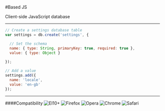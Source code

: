 #Based JS

Client-side JavaScript database

----------------

```javascript
// Create a settings database table
var settings = db.create('settings', {

  // Set the schema
  name: { type: String, primaryKey: true, required: true },
  value: { type: Object }
  
});

// Add a value
settings.add({
  name: 'locale',
  value: 'en-gb'
});
```

--------------

####Compatibility
<img src="http://www.w3schools.com/images/compatible_ie.gif" title="EI10+" /> 
<img src="http://www.w3schools.com/images/compatible_firefox.gif" title="Firefox" /> 
<img src="http://www.w3schools.com/images/compatible_opera.gif" title="Opera" /> 
<img src="http://www.w3schools.com/images/compatible_chrome.gif" title="Chrome" /> 
<img src="http://www.w3schools.com/images/compatible_safari.gif" title="Safari" />
